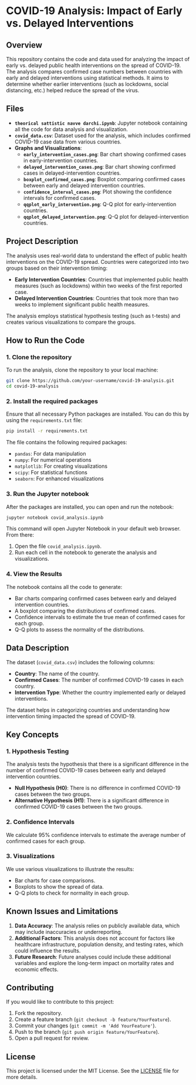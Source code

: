 
# COVID-19 Analysis: Impact of Early vs. Delayed Interventions

## Overview
This repository contains the code and data used for analyzing the impact of early vs. delayed public health interventions on the spread of COVID-19. The analysis compares confirmed case numbers between countries with early and delayed interventions using statistical methods. It aims to determine whether earlier interventions (such as lockdowns, social distancing, etc.) helped reduce the spread of the virus.

## Files
- **`theorical sattistic navve darchi.ipynb`**: Jupyter notebook containing all the code for data analysis and visualization.
- **`covid_data.csv`**: Dataset used for the analysis, which includes confirmed COVID-19 case data from various countries.
- **Graphs and Visualizations**:
  - **`early_intervention_cases.png`**: Bar chart showing confirmed cases in early-intervention countries.
  - **`delayed_intervention_cases.png`**: Bar chart showing confirmed cases in delayed-intervention countries.
  - **`boxplot_confirmed_cases.png`**: Boxplot comparing confirmed cases between early and delayed intervention countries.
  - **`confidence_interval_cases.png`**: Plot showing the confidence intervals for confirmed cases.
  - **`qqplot_early_intervention.png`**: Q-Q plot for early-intervention countries.
  - **`qqplot_delayed_intervention.png`**: Q-Q plot for delayed-intervention countries.

## Project Description
The analysis uses real-world data to understand the effect of public health interventions on the COVID-19 spread. Countries were categorized into two groups based on their intervention timing:
- **Early Intervention Countries**: Countries that implemented public health measures (such as lockdowns) within two weeks of the first reported case.
- **Delayed Intervention Countries**: Countries that took more than two weeks to implement significant public health measures.

The analysis employs statistical hypothesis testing (such as t-tests) and creates various visualizations to compare the groups.

## How to Run the Code

### 1. Clone the repository
To run the analysis, clone the repository to your local machine:
```bash
git clone https://github.com/your-username/covid-19-analysis.git
cd covid-19-analysis
```

### 2. Install the required packages
Ensure that all necessary Python packages are installed. You can do this by using the `requirements.txt` file:
```bash
pip install -r requirements.txt
```

The file contains the following required packages:
- `pandas`: For data manipulation
- `numpy`: For numerical operations
- `matplotlib`: For creating visualizations
- `scipy`: For statistical functions
- `seaborn`: For enhanced visualizations

### 3. Run the Jupyter notebook
After the packages are installed, you can open and run the notebook:
```bash
jupyter notebook covid_analysis.ipynb
```

This command will open Jupyter Notebook in your default web browser. From there:
1. Open the file `covid_analysis.ipynb`.
2. Run each cell in the notebook to generate the analysis and visualizations.

### 4. View the Results
The notebook contains all the code to generate:
- Bar charts comparing confirmed cases between early and delayed intervention countries.
- A boxplot comparing the distributions of confirmed cases.
- Confidence intervals to estimate the true mean of confirmed cases for each group.
- Q-Q plots to assess the normality of the distributions.

## Data Description
The dataset (`covid_data.csv`) includes the following columns:
- **Country**: The name of the country.
- **Confirmed Cases**: The number of confirmed COVID-19 cases in each country.
- **Intervention Type**: Whether the country implemented early or delayed interventions.

The dataset helps in categorizing countries and understanding how intervention timing impacted the spread of COVID-19.

## Key Concepts
### 1. Hypothesis Testing
The analysis tests the hypothesis that there is a significant difference in the number of confirmed COVID-19 cases between early and delayed intervention countries.
- **Null Hypothesis (H0)**: There is no difference in confirmed COVID-19 cases between the two groups.
- **Alternative Hypothesis (H1)**: There is a significant difference in confirmed COVID-19 cases between the two groups.

### 2. Confidence Intervals
We calculate 95% confidence intervals to estimate the average number of confirmed cases for each group.

### 3. Visualizations
We use various visualizations to illustrate the results:
- Bar charts for case comparisons.
- Boxplots to show the spread of data.
- Q-Q plots to check for normality in each group.

## Known Issues and Limitations
1. **Data Accuracy**: The analysis relies on publicly available data, which may include inaccuracies or underreporting.
2. **Additional Factors**: This analysis does not account for factors like healthcare infrastructure, population density, and testing rates, which could influence the results.
3. **Future Research**: Future analyses could include these additional variables and explore the long-term impact on mortality rates and economic effects.

## Contributing
If you would like to contribute to this project:
1. Fork the repository.
2. Create a feature branch (`git checkout -b feature/YourFeature`).
3. Commit your changes (`git commit -m 'Add YourFeature'`).
4. Push to the branch (`git push origin feature/YourFeature`).
5. Open a pull request for review.

## License
This project is licensed under the MIT License. See the [LICENSE](LICENSE) file for more details.
